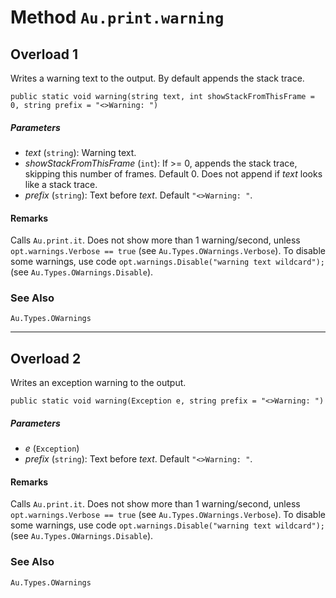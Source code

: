 # Method `Au.print.warning`

## Overload 1

Writes a warning text to the output. By default appends the stack trace.

```
public static void warning(string text, int showStackFromThisFrame = 0, string prefix = "<>Warning: ")
```

##### Parameters

- *text*  (`string`):
    Warning text.
- *showStackFromThisFrame*  (`int`):
    If >= 0, appends the stack trace, skipping this number of frames. Default 0. Does not append if *text* looks like a stack trace.
- *prefix*  (`string`):
    Text before *text*. Default `"<>Warning: "`.

#### Remarks

Calls `Au.print.it`. Does not show more than 1 warning/second, unless `opt.warnings.Verbose == true` (see `Au.Types.OWarnings.Verbose`). To disable some warnings, use code `opt.warnings.Disable("warning text wildcard");` (see `Au.Types.OWarnings.Disable`).

### See Also

`Au.Types.OWarnings`

* * *

## Overload 2

Writes an exception warning to the output.

```
public static void warning(Exception e, string prefix = "<>Warning: ")
```

##### Parameters

- *e*  (`Exception`)
- *prefix*  (`string`):
    Text before *text*. Default `"<>Warning: "`.

#### Remarks

Calls `Au.print.it`. Does not show more than 1 warning/second, unless `opt.warnings.Verbose == true` (see `Au.Types.OWarnings.Verbose`). To disable some warnings, use code `opt.warnings.Disable("warning text wildcard");` (see `Au.Types.OWarnings.Disable`).

### See Also

`Au.Types.OWarnings`